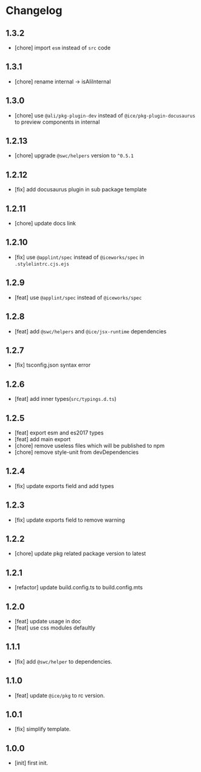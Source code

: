 # Changelog

## 1.3.2

- [chore] import `esm` instead of `src` code

## 1.3.1

- [chore] rename internal -> isAliInternal

## 1.3.0

- [chore] use `@ali/pkg-plugin-dev` instead of `@ice/pkg-plugin-docusaurus` to preview components in internal

## 1.2.13

- [chore] upgrade `@swc/helpers` version to `^0.5.1`

## 1.2.12

- [fix] add docusaurus plugin in sub package template

## 1.2.11

- [chore] update docs link

## 1.2.10

- [fix] use `@applint/spec` instead of `@iceworks/spec` in `.stylelintrc.cjs.ejs`

## 1.2.9

- [feat] use `@applint/spec` instead of `@iceworks/spec`

## 1.2.8

- [feat] add `@swc/helpers` and `@ice/jsx-runtime` dependencies

## 1.2.7

- [fix] tsconfig.json syntax error

## 1.2.6

- [feat] add inner types(`src/typings.d.ts`)

## 1.2.5

- [feat] export esm and es2017 types
- [feat] add main export
- [chore] remove useless files which will be published to npm
- [chore] remove style-unit from devDependencies

## 1.2.4

- [fix] update exports field and add types

## 1.2.3

- [fix] update exports field to remove warning

## 1.2.2

- [chore] update pkg related package version to latest

## 1.2.1

- [refactor] update build.config.ts to build.config.mts

## 1.2.0

- [feat] update usage in doc
- [feat] use css modules defaultly

## 1.1.1

- [fix] add `@swc/helper` to dependencies.
## 1.1.0

- [feat] update `@ice/pkg` to rc version.

## 1.0.1

- [fix] simplify template.

## 1.0.0

- [init] first init.
